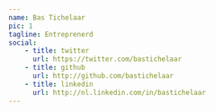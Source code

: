 ```yaml
---
name: Bas Tichelaar 
pic: 1
tagline: Entreprenerd
social:
    - title: twitter
      url: https://twitter.com/bastichelaar
    - title: github
      url: http://github.com/bastichelaar
    - title: linkedin 
      url: http://nl.linkedin.com/in/bastichelaar 
---
```

